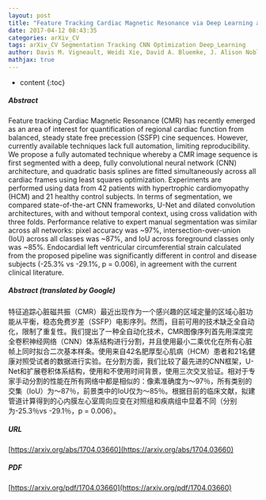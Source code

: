 ```yaml
---
layout: post
title: "Feature Tracking Cardiac Magnetic Resonance via Deep Learning and Spline Optimization"
date: 2017-04-12 08:43:35
categories: arXiv_CV
tags: arXiv_CV Segmentation Tracking CNN Optimization Deep_Learning
author: Davis M. Vigneault, Weidi Xie, David A. Bluemke, J. Alison Noble
mathjax: true
---
```


* content
{:toc}

##### Abstract
Feature tracking Cardiac Magnetic Resonance (CMR) has recently emerged as an area of interest for quantification of regional cardiac function from balanced, steady state free precession (SSFP) cine sequences. However, currently available techniques lack full automation, limiting reproducibility. We propose a fully automated technique whereby a CMR image sequence is first segmented with a deep, fully convolutional neural network (CNN) architecture, and quadratic basis splines are fitted simultaneously across all cardiac frames using least squares optimization. Experiments are performed using data from 42 patients with hypertrophic cardiomyopathy (HCM) and 21 healthy control subjects. In terms of segmentation, we compared state-of-the-art CNN frameworks, U-Net and dilated convolution architectures, with and without temporal context, using cross validation with three folds. Performance relative to expert manual segmentation was similar across all networks: pixel accuracy was ~97%, intersection-over-union (IoU) across all classes was ~87%, and IoU across foreground classes only was ~85%. Endocardial left ventricular circumferential strain calculated from the proposed pipeline was significantly different in control and disease subjects (-25.3% vs -29.1%, p = 0.006), in agreement with the current clinical literature.

##### Abstract (translated by Google)
特征追踪心脏磁共振（CMR）最近出现作为一个感兴趣的区域定量的区域心脏功能从平衡，稳态免费岁差（SSFP）电影序列。然而，目前可用的技术缺乏全自动化，限制了重复性。我们提出了一种全自动化技术，CMR图像序列首先用深度完全卷积神经网络（CNN）体系结构进行分割，并且使用最小二乘优化在所有心脏帧上同时拟合二次基本样条。使用来自42名肥厚型心肌病（HCM）患者和21名健康对照受试者的数据进行实验。在分割方面，我们比较了最先进的CNN框架，U-Net和扩展卷积体系结构，使用和不使用时间背景，使用三次交叉验证。相对于专家手动分割的性能在所有网络中都是相似的：像素准确度为〜97％，所有类别的交集（IoU）为〜87％，前景类中的IoU仅为〜85％。根据目前的临床文献，拟建管道计算得到的心内膜左心室周向应变在对照组和疾病组中显着不同（分别为-25.3％vs -29.1％，p = 0.006）。

##### URL
[https://arxiv.org/abs/1704.03660](https://arxiv.org/abs/1704.03660)

##### PDF
[https://arxiv.org/pdf/1704.03660](https://arxiv.org/pdf/1704.03660)

